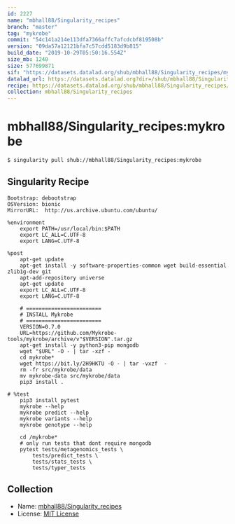 ```yaml
---
id: 2227
name: "mbhall88/Singularity_recipes"
branch: "master"
tag: "mykrobe"
commit: "54c141a214e113dfa7366affc7afcdcbf819508b"
version: "09da57a12121bfa7c57cdd5183d9b815"
build_date: "2019-10-29T05:50:16.554Z"
size_mb: 1240
size: 577699871
sif: "https://datasets.datalad.org/shub/mbhall88/Singularity_recipes/mykrobe/2019-10-29-54c141a2-09da57a1/09da57a12121bfa7c57cdd5183d9b815.simg"
datalad_url: https://datasets.datalad.org?dir=/shub/mbhall88/Singularity_recipes/mykrobe/2019-10-29-54c141a2-09da57a1/
recipe: https://datasets.datalad.org/shub/mbhall88/Singularity_recipes/mykrobe/2019-10-29-54c141a2-09da57a1/Singularity
collection: mbhall88/Singularity_recipes
---
```


# mbhall88/Singularity_recipes:mykrobe

```bash
$ singularity pull shub://mbhall88/Singularity_recipes:mykrobe
```

## Singularity Recipe

```singularity
Bootstrap: debootstrap
OSVersion: bionic
MirrorURL:  http://us.archive.ubuntu.com/ubuntu/

%environment
    export PATH=/usr/local/bin:$PATH
    export LC_ALL=C.UTF-8
    export LANG=C.UTF-8

%post
    apt-get update
    apt-get install -y software-properties-common wget build-essential zlib1g-dev git
    apt-add-repository universe
    apt-get update
    export LC_ALL=C.UTF-8
    export LANG=C.UTF-8

    # ========================
    # INSTALL Mykrobe
    # ========================
    VERSION=0.7.0
    URL=https://github.com/Mykrobe-tools/mykrobe/archive/v"$VERSION".tar.gz
    apt-get install -y python3-pip mongodb
    wget "$URL" -O - | tar -xzf -
    cd mykrobe*
    wget https://bit.ly/2H9HKTU -O - | tar -vxzf  -
    rm -fr src/mykrobe/data
    mv mykrobe-data src/mykrobe/data
    pip3 install .

# %test
    pip3 install pytest
    mykrobe --help
    mykrobe predict --help
    mykrobe variants --help
    mykrobe genotype --help

    cd /mykrobe*
    # only run tests that dont require mongodb
    pytest tests/metagenomics_tests \
        tests/predict_tests \
        tests/stats_tests \
        tests/typer_tests
```

## Collection

 - Name: [mbhall88/Singularity_recipes](https://github.com/mbhall88/Singularity_recipes)
 - License: [MIT License](https://api.github.com/licenses/mit)

